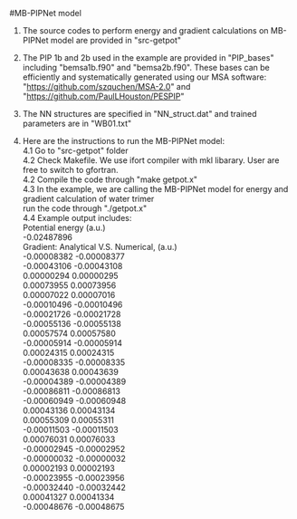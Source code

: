 #MB-PIPNet model
1. The source codes to perform energy and gradient calculations on MB-PIPNet model are provided in "src-getpot"

2. The PIP 1b and 2b used in the example are provided in "PIP_bases" including "bemsa1b.f90" and "bemsa2b.f90".
   These bases can be efficiently and systematically generated using our MSA software: "https://github.com/szquchen/MSA-2.0" and "https://github.com/PaulLHouston/PESPIP"

3. The NN structures are specified in "NN_struct.dat" and trained parameters are in "WB01.txt"

4. Here are the instructions to run the MB-PIPNet model:  
   4.1 Go to "src-getpot" folder  
   4.2 Check Makefile. We use ifort compiler with mkl libarary. User are free to switch to gfortran.  
   4.2 Compile the code through "make getpot.x"  
   4.3 In the example, we are calling the MB-PIPNet model for energy and gradient calculation of water trimer  
       run the code through "./getpot.x"  
   4.4 Example output includes:  
 Potential energy (a.u.)  
    -0.02487896  
 Gradient: Analytical V.S. Numerical, (a.u.)  
    -0.00008382    -0.00008377  
    -0.00043106    -0.00043108  
     0.00000294     0.00000295  
     0.00073955     0.00073956  
     0.00007022     0.00007016  
    -0.00010496    -0.00010496  
    -0.00021726    -0.00021728  
    -0.00055136    -0.00055138  
     0.00057574     0.00057580  
    -0.00005914    -0.00005914  
     0.00024315     0.00024315  
    -0.00008335    -0.00008335  
     0.00043638     0.00043639  
    -0.00004389    -0.00004389  
    -0.00086811    -0.00086813  
    -0.00060949    -0.00060948  
     0.00043136     0.00043134  
     0.00055309     0.00055311  
    -0.00011503    -0.00011503  
     0.00076031     0.00076033  
    -0.00002945    -0.00002952  
    -0.00000032    -0.00000032  
     0.00002193     0.00002193  
    -0.00023955    -0.00023956  
    -0.00032440    -0.00032442  
     0.00041327     0.00041334  
    -0.00048676    -0.00048675  
